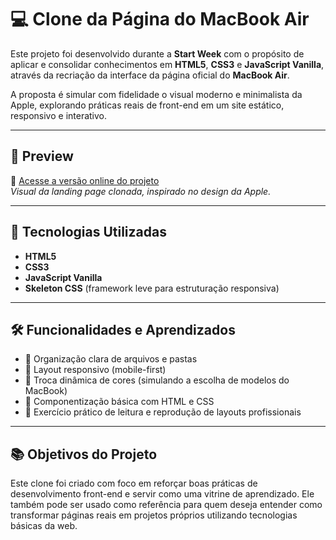 # 💻 Clone da Página do MacBook Air

Este projeto foi desenvolvido durante a **Start Week** com o propósito de aplicar e consolidar conhecimentos em **HTML5**, **CSS3** e **JavaScript Vanilla**, através da recriação da interface da página oficial do **MacBook Air**.  

A proposta é simular com fidelidade o visual moderno e minimalista da Apple, explorando práticas reais de front-end em um site estático, responsivo e interativo.

---

## 📸 Preview

🔗 [Acesse a versão online do projeto](https://dudurecpe.github.io/start-week-macbook-page/)  
*Visual da landing page clonada, inspirado no design da Apple.*

---

## 🚀 Tecnologias Utilizadas

- **HTML5**
- **CSS3**
- **JavaScript Vanilla**
- **Skeleton CSS** (framework leve para estruturação responsiva)

---

## 🛠 Funcionalidades e Aprendizados

- 📁 Organização clara de arquivos e pastas
- 📱 Layout responsivo (mobile-first)
- 🎨 Troca dinâmica de cores (simulando a escolha de modelos do MacBook)
- 🧩 Componentização básica com HTML e CSS
- 🧠 Exercício prático de leitura e reprodução de layouts profissionais

---

## 📚 Objetivos do Projeto

Este clone foi criado com foco em reforçar boas práticas de desenvolvimento front-end e servir como uma vitrine de aprendizado. Ele também pode ser usado como referência para quem deseja entender como transformar páginas reais em projetos próprios utilizando tecnologias básicas da web.
